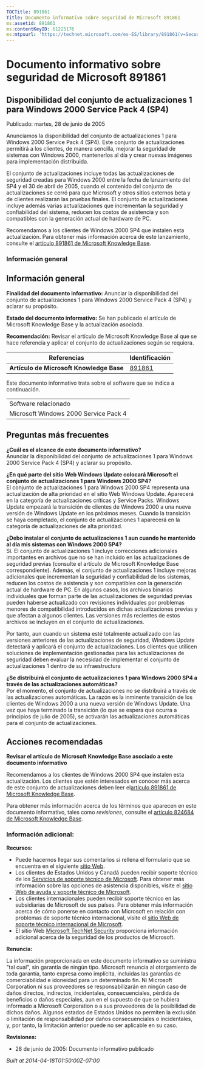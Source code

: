```yaml
---
TOCTitle: 891861
Title: Documento informativo sobre seguridad de Microsoft 891861
ms:assetid: 891861
ms:contentKeyID: 61225176
ms:mtpsurl: 'https://technet.microsoft.com/es-ES/library/891861(v=Security.10)'
---
```


Documento informativo sobre seguridad de Microsoft 891861
=========================================================

Disponibilidad del conjunto de actualizaciones 1 para Windows 2000 Service Pack 4 (SP4)
---------------------------------------------------------------------------------------

Publicado: martes, 28 de junio de 2005

Anunciamos la disponibilidad del conjunto de actualizaciones 1 para Windows 2000 Service Pack 4 (SP4). Este conjunto de actualizaciones permitirá a los clientes, de manera sencilla, mejorar la seguridad de sistemas con Windows 2000, mantenerlos al día y crear nuevas imágenes para implementación distribuida.

El conjunto de actualizaciones incluye todas las actualizaciones de seguridad creadas para Windows 2000 entre la fecha de lanzamiento del SP4 y el 30 de abril de 2005, cuando el contenido del conjunto de actualizaciones se cerró para que Microsoft y otros sitios externos beta y de clientes realizaran las pruebas finales. El conjunto de actualizaciones incluye además varias actualizaciones que incrementan la seguridad y confiabilidad del sistema, reducen los costos de asistencia y son compatibles con la generación actual de hardware de PC.

Recomendamos a los clientes de Windows 2000 SP4 que instalen esta actualización. Para obtener más información acerca de este lanzamiento, consulte el [artículo 891861 de Microsoft Knowledge Base](http://support.microsoft.com/kb/891861).

### Información general

Información general
-------------------

**Finalidad del documento informativo:** Anunciar la disponibilidad del conjunto de actualizaciones 1 para Windows 2000 Service Pack 4 (SP4) y aclarar su propósito.

**Estado del documento informativo:** Se han publicado el artículo de Microsoft Knowledge Base y la actualización asociada.

**Recomendación:** Revisar el artículo de Microsoft Knowledge Base al que se hace referencia y aplicar el conjunto de actualizaciones según se requiera.

| Referencias                              | Identificación                                   |
|------------------------------------------|--------------------------------------------------|
| **Artículo de Microsoft Knowledge Base** | [891861](http://support.microsoft.com/kb/891861) |

Este documento informativo trata sobre el software que se indica a continuación.

|                                       |
|---------------------------------------|
| Software relacionado                  |
| Microsoft Windows 2000 Service Pack 4 |

Preguntas más frecuentes
------------------------

**¿Cuál es el alcance de este documento informativo?**  
Anunciar la disponibilidad del conjunto de actualizaciones 1 para Windows 2000 Service Pack 4 (SP4) y aclarar su propósito.

**¿En qué parte del sitio Web Windows Update colocará Microsoft el conjunto de actualizaciones 1 para Windows 2000 SP4?**  
El conjunto de actualizaciones 1 para Windows 2000 SP4 representa una actualización de alta prioridad en el sitio Web Windows Update. Aparecerá en la categoría de actualizaciones críticas y Service Packs. Windows Update empezará la transición de clientes de Windows 2000 a una nueva versión de Windows Update en los próximos meses. Cuando la transición se haya completado, el conjunto de actualizaciones 1 aparecerá en la categoría de actualizaciones de alta prioridad.

**¿Debo instalar el conjunto de actualizaciones 1 aun cuando he mantenido al día mis sistemas con Windows 2000 SP4?**  
Sí. El conjunto de actualizaciones 1 incluye correcciones adicionales importantes en archivos que no se han incluido en las actualizaciones de seguridad previas (consulte el artículo de Microsoft Knowledge Base correspondiente). Además, el conjunto de actualizaciones 1 incluye mejoras adicionales que incrementan la seguridad y confiabilidad de los sistemas, reducen los costos de asistencia y son compatibles con la generación actual de hardware de PC. En algunos casos, los archivos binarios individuales que forman parte de las actualizaciones de seguridad previas pueden haberse actualizado con revisiones individuales por problemas menores de compatibilidad introducidos en dichas actualizaciones previas y que afectan a algunos clientes. Las versiones más recientes de estos archivos se incluyen en el conjunto de actualizaciones.

Por tanto, aun cuando un sistema esté totalmente actualizado con las versiones anteriores de las actualizaciones de seguridad, Windows Update detectará y aplicará el conjunto de actualizaciones. Los clientes que utilicen soluciones de implementación gestionadas para las actualizaciones de seguridad deben evaluar la necesidad de implementar el conjunto de actualizaciones 1 dentro de su infraestructura

**¿Se distribuirá el conjunto de actualizaciones 1 para Windows 2000 SP4 a través de las actualizaciones automáticas?**  
Por el momento, el conjunto de actualizaciones no se distribuirá a través de las actualizaciones automáticas. La razón es la inminente transición de los clientes de Windows 2000 a una nueva versión de Windows Update. Una vez que haya terminado la transición (lo que se espera que ocurra a principios de julio de 2005), se activarán las actualizaciones automáticas para el conjunto de actualizaciones.

Acciones recomendadas
---------------------

**Revisar el artículo de Microsoft Knowledge Base asociado a este documento informativo**

Recomendamos a los clientes de Windows 2000 SP4 que instalen esta actualización. Los clientes que estén interesados en conocer más acerca de este conjunto de actualizaciones deben leer el[artículo 891861 de Microsoft Knowledge Base](http://support.microsoft.com/kb/891861).

Para obtener más información acerca de los términos que aparecen en este documento informativo, tales como *revisiones*, consulte el [artículo 824684 de Microsoft Knowledge Base](http://support.microsoft.com/kb/824684).

### Información adicional:

**Recursos:**

-   Puede hacernos llegar sus comentarios si rellena el formulario que se encuentra en el siguiente [sitio Web](https://support.microsoft.com/common/survey.aspx?scid=sw;en;1257&amp;showpage=1&amp;ws=technet&amp;sd=tech).
-   Los clientes de Estados Unidos y Canadá pueden recibir soporte técnico de los [Servicios de soporte técnico de Microsoft](http://go.microsoft.com/fwlink/?linkid=21131). Para obtener más información sobre las opciones de asistencia disponibles, visite el [sitio Web de ayuda y soporte técnico de Microsoft](http://support.microsoft.com).
-   Los clientes internacionales pueden recibir soporte técnico en las subsidiarias de Microsoft de sus países. Para obtener más información acerca de cómo ponerse en contacto con Microsoft en relación con problemas de soporte técnico internacional, visite el [sitio Web de soporte técnico internacional de Microsoft](http://go.microsoft.com/fwlink/?linkid=21155).
-   El sitio Web [Microsoft TechNet Security](http://go.microsoft.com/fwlink/?linkid=21132) proporciona información adicional acerca de la seguridad de los productos de Microsoft.

**Renuncia:**

La información proporcionada en este documento informativo se suministra "tal cual", sin garantía de ningún tipo. Microsoft renuncia al otorgamiento de toda garantía, tanto expresa como implícita, incluidas las garantías de comerciabilidad e idoneidad para un determinado fin. Ni Microsoft Corporation ni sus proveedores se responsabilizarán en ningún caso de daños directos, indirectos, incidentales, consecuenciales, pérdida de beneficios o daños especiales, aun en el supuesto de que se hubiera informado a Microsoft Corporation o a sus proveedores de la posibilidad de dichos daños. Algunos estados de Estados Unidos no permiten la exclusión o limitación de responsabilidad por daños consecuenciales o incidentales, y, por tanto, la limitación anterior puede no ser aplicable en su caso.

**Revisiones:**

-   28 de junio de 2005: Documento informativo publicado

*Built at 2014-04-18T01:50:00Z-07:00*